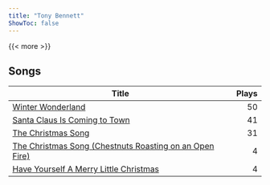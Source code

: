 ```yaml
---
title: "Tony Bennett"
ShowToc: false
---
```


{{< more >}}

## Songs
Title | Plays 
----- | -----: 
[Winter Wonderland](/songs/winter-wonderland) | 50
[Santa Claus Is Coming to Town](/songs/santa-claus-is-coming-to-town) | 41
[The Christmas Song](/songs/the-christmas-song) | 31
[The Christmas Song (Chestnuts Roasting on an Open Fire)](/songs/the-christmas-song-chestnuts-roasting-on-an-open-fire) | 4
[Have Yourself A Merry Little Christmas](/songs/have-yourself-a-merry-little-christmas) | 4


